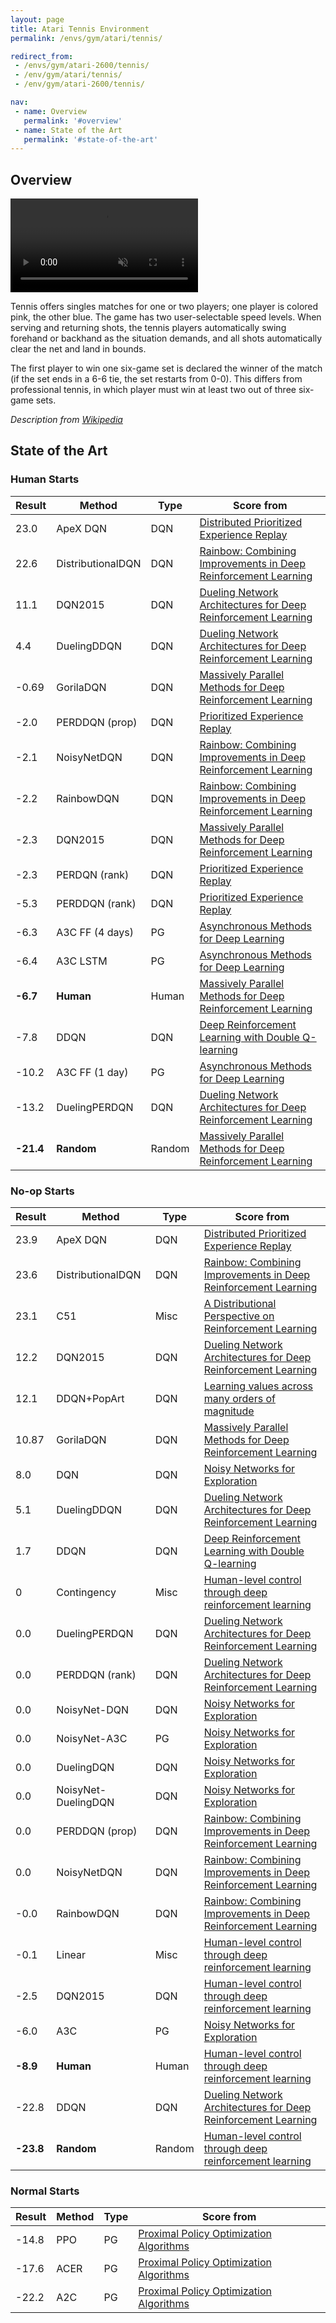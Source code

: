 ```yaml
---
layout: page
title: Atari Tennis Environment
permalink: /envs/gym/atari/tennis/

redirect_from:
 - /envs/gym/atari-2600/tennis/
 - /env/gym/atari/tennis/
 - /env/gym/atari-2600/tennis/

nav:
 - name: Overview
   permalink: '#overview'
 - name: State of the Art
   permalink: '#state-of-the-art'
---
```



## Overview

<video autoplay muted loop controls>
  <source src="{{ 'assets/_pages/envs/gym/atari/tennis.mp4' | absolute_url }}" type="video/mp4">
</video>

Tennis offers singles matches for one or two players; one player is colored pink, the other blue. The game has two user-selectable speed levels. When serving and returning shots, the tennis players automatically swing forehand or backhand as the situation demands, and all shots automatically clear the net and land in bounds.

The first player to win one six-game set is declared the winner of the match (if the set ends in a 6-6 tie, the set restarts from 0-0). This differs from professional tennis, in which player must win at least two out of three six-game sets.

*Description from [Wikipedia](https://en.wikipedia.org/wiki/Tennis_(1981_video_game))*


## State of the Art

### Human Starts

| Result | Method | Type | Score from |
|--------|--------|------|------------|
| 23.0 | ApeX DQN | DQN | [Distributed Prioritized Experience Replay](https://arxiv.org/abs/1803.00933) |
| 22.6 | DistributionalDQN | DQN | [Rainbow: Combining Improvements in Deep Reinforcement Learning](https://arxiv.org/abs/1710.02298) |
| 11.1 | DQN2015 | DQN | [Dueling Network Architectures for Deep Reinforcement Learning](https://arxiv.org/abs/1511.06581) |
| 4.4 | DuelingDDQN | DQN | [Dueling Network Architectures for Deep Reinforcement Learning](https://arxiv.org/abs/1511.06581) |
| -0.69 | GorilaDQN | DQN | [Massively Parallel Methods for Deep Reinforcement Learning](https://arxiv.org/abs/1507.04296) |
| -2.0 | PERDDQN (prop) | DQN | [Prioritized Experience Replay](https://arxiv.org/abs/1511.05952) |
| -2.1 | NoisyNetDQN | DQN | [Rainbow: Combining Improvements in Deep Reinforcement Learning](https://arxiv.org/abs/1710.02298) |
| -2.2 | RainbowDQN | DQN | [Rainbow: Combining Improvements in Deep Reinforcement Learning](https://arxiv.org/abs/1710.02298) |
| -2.3 | DQN2015 | DQN | [Massively Parallel Methods for Deep Reinforcement Learning](https://arxiv.org/abs/1507.04296) |
| -2.3 | PERDQN (rank) | DQN | [Prioritized Experience Replay](https://arxiv.org/abs/1511.05952) |
| -5.3 | PERDDQN (rank) | DQN | [Prioritized Experience Replay](https://arxiv.org/abs/1511.05952) |
| -6.3 | A3C FF (4 days) | PG | [Asynchronous Methods for Deep Learning](https://arxiv.org/abs/1602.01783) |
| -6.4 | A3C LSTM | PG | [Asynchronous Methods for Deep Learning](https://arxiv.org/abs/1602.01783) |
| **-6.7** | **Human** | Human | [Massively Parallel Methods for Deep Reinforcement Learning](https://arxiv.org/abs/1507.04296) |
| -7.8 | DDQN | DQN | [Deep Reinforcement Learning with Double Q-learning](https://arxiv.org/abs/1509.06461) |
| -10.2 | A3C FF (1 day) | PG | [Asynchronous Methods for Deep Learning](https://arxiv.org/abs/1602.01783) |
| -13.2 | DuelingPERDQN | DQN | [Dueling Network Architectures for Deep Reinforcement Learning](https://arxiv.org/abs/1511.06581) |
| **-21.4** | **Random** | Random | [Massively Parallel Methods for Deep Reinforcement Learning](https://arxiv.org/abs/1507.04296) |

### No-op Starts

| Result | Method | Type | Score from |
|--------|--------|------|------------|
| 23.9 | ApeX DQN | DQN | [Distributed Prioritized Experience Replay](https://arxiv.org/abs/1803.00933) |
| 23.6 | DistributionalDQN | DQN | [Rainbow: Combining Improvements in Deep Reinforcement Learning](https://arxiv.org/abs/1710.02298) |
| 23.1 | C51 | Misc | [A Distributional Perspective on Reinforcement Learning](https://arxiv.org/abs/1707.06887) |
| 12.2 | DQN2015 | DQN | [Dueling Network Architectures for Deep Reinforcement Learning](https://arxiv.org/abs/1511.06581) |
| 12.1 | DDQN+PopArt | DQN | [Learning values across many orders of magnitude](https://arxiv.org/abs/1602.07714) |
| 10.87 | GorilaDQN | DQN | [Massively Parallel Methods for Deep Reinforcement Learning](https://arxiv.org/abs/1507.04296) |
| 8.0 | DQN | DQN | [Noisy Networks for Exploration](https://arxiv.org/abs/1706.10295) |
| 5.1 | DuelingDDQN | DQN | [Dueling Network Architectures for Deep Reinforcement Learning](https://arxiv.org/abs/1511.06581) |
| 1.7 | DDQN | DQN | [Deep Reinforcement Learning with Double Q-learning](https://arxiv.org/abs/1509.06461) |
| 0 | Contingency | Misc | [Human-level control through deep reinforcement learning](https://storage.googleapis.com/deepmind-media/dqn/DQNNaturePaper.pdf) |
| 0.0 | DuelingPERDQN | DQN | [Dueling Network Architectures for Deep Reinforcement Learning](https://arxiv.org/abs/1511.06581) |
| 0.0 | PERDDQN (rank) | DQN | [Dueling Network Architectures for Deep Reinforcement Learning](https://arxiv.org/abs/1511.06581) |
| 0.0 | NoisyNet-DQN | DQN | [Noisy Networks for Exploration](https://arxiv.org/abs/1706.10295) |
| 0.0 | NoisyNet-A3C | PG | [Noisy Networks for Exploration](https://arxiv.org/abs/1706.10295) |
| 0.0 | DuelingDQN | DQN | [Noisy Networks for Exploration](https://arxiv.org/abs/1706.10295) |
| 0.0 | NoisyNet-DuelingDQN | DQN | [Noisy Networks for Exploration](https://arxiv.org/abs/1706.10295) |
| 0.0 | PERDDQN (prop) | DQN | [Rainbow: Combining Improvements in Deep Reinforcement Learning](https://arxiv.org/abs/1710.02298) |
| 0.0 | NoisyNetDQN | DQN | [Rainbow: Combining Improvements in Deep Reinforcement Learning](https://arxiv.org/abs/1710.02298) |
| -0.0 | RainbowDQN | DQN | [Rainbow: Combining Improvements in Deep Reinforcement Learning](https://arxiv.org/abs/1710.02298) |
| -0.1 | Linear | Misc | [Human-level control through deep reinforcement learning](https://storage.googleapis.com/deepmind-media/dqn/DQNNaturePaper.pdf) |
| -2.5 | DQN2015 | DQN | [Human-level control through deep reinforcement learning](https://storage.googleapis.com/deepmind-media/dqn/DQNNaturePaper.pdf) |
| -6.0 | A3C | PG | [Noisy Networks for Exploration](https://arxiv.org/abs/1706.10295) |
| **-8.9** | **Human** | Human | [Human-level control through deep reinforcement learning](https://storage.googleapis.com/deepmind-media/dqn/DQNNaturePaper.pdf) |
| -22.8 | DDQN | DQN | [Dueling Network Architectures for Deep Reinforcement Learning](https://arxiv.org/abs/1511.06581) |
| **-23.8** | **Random** | Random | [Human-level control through deep reinforcement learning](https://storage.googleapis.com/deepmind-media/dqn/DQNNaturePaper.pdf) |

### Normal Starts

| Result | Method | Type | Score from |
|--------|--------|------|------------|
| -14.8 | PPO | PG | [Proximal Policy Optimization Algorithms](https://arxiv.org/abs/1707.06347) |
| -17.6 | ACER | PG | [Proximal Policy Optimization Algorithms](https://arxiv.org/abs/1707.06347) |
| -22.2 | A2C | PG | [Proximal Policy Optimization Algorithms](https://arxiv.org/abs/1707.06347) |

